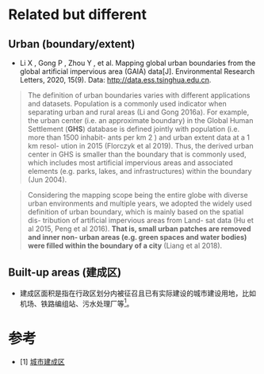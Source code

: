 # Related but different

## Urban (boundary/extent)
- Li X , Gong P , Zhou Y , et al. Mapping global urban boundaries from the global artificial impervious area (GAIA) data[J]. Environmental Research Letters, 2020, 15(9). Data: http://data.ess.tsinghua.edu.cn.
 
 > The definition of urban boundaries varies
with different applications and datasets. Population
is a commonly used indicator when separating urban
and rural areas (Li and Gong 2016a). For example, the
urban center (i.e. an approximate boundary) in the
Global Human Settlement (**GHS**) database is defined
jointly with population (i.e. more than 1500 inhabit-
ants per km 2 ) and urban extent data at a 1 km resol-
ution in 2015 (Florczyk et al 2019). Thus, the derived
urban center in GHS is smaller than the boundary
that is commonly used, which includes most artificial
impervious areas and associated elements (e.g. parks,
lakes, and infrastructures) within the boundary (Jun
2004). 

 > Considering the mapping scope being the entire
globe with diverse urban environments and multiple
years, we adopted the widely used definition of urban
boundary, which is mainly based on the spatial dis-
tribution of artificial impervious areas from Land-
sat data (Hu et al 2015, Peng et al 2016). **That is,
small urban patches are removed and inner non-
urban areas (e.g. green spaces and water bodies) were
filled within the boundary of a city** (Liang et al 2018).


## Built-up areas (建成区)
- 建成区面积是指在行政区划分内被征召且已有实际建设的城市建设用地，比如机场、铁路编组站、污水处理厂等[<sup>1</sup>](#refer-anchor-1)。

# 参考

<div id="refer-anchor-1"></div>

- [1] [城市建成区](https://www.sohu.com/a/243710146_355756)

